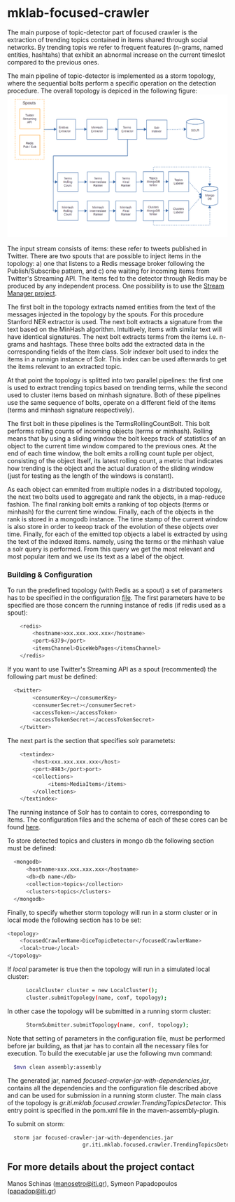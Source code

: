 mklab-focused-crawler
=====================

The main purpose of topic-detector part of focused crawler is the extraction of trending topics contained in items shared through social networks. By trending topis we refer to frequent features (n-grams, named entities, hashtahs) that exhibit an abnormal increase on the current timeslot compared to the previous ones.

The main pipeline of topic-detector is implemented as a storm topology, where the sequential bolts perform a specific operation on the detection procedure. The overall topology is depiced in the following figure:
![topics detector topology](../imgs/topic-detector.png)

The input stream consists of items: these refer to tweets published in Twitter. There are two spouts that are possible to inject items in the topology: a) one that listens to a Redis message broker following the Publish/Subscribe pattern, and c) one waiting for incoming items from Twitter's Streaming API.
The items fed to the detector through Redis may be produced by any independent process. One possibility is to use the [Stream Manager project](https://github.com/MKLab-ITI/mklab-stream-manager).


The first bolt in the topology extracts named entities from the text of the messages injected in the topology by the spouts. For this procedure Stanford NER extractor is used. The next bolt extracts a signature from the text based on the MinHash algorithm. Intuitively, items with similar text will have identical signatures. The next bolt extracts terms from the items i.e. n-grams and hashtags. These three bolts add the extracted data in the corresponding fields of the Item class. Solr indexer bolt used to index the items in a runnign instance of Solr. This index can be used afterwards to get the items relevant to an extracted topic.

At that point the topology is splitted into two parallel pipelines: the first one is used to extract trending topics based on trending terms, while the second used to cluster items based on minhash signature. Both of these pipelines use the same sequence of bolts, operate on a different field of the items (terms and minhash signature respectively).

The first bolt in these pipelines is the TermsRollingCountBolt. This bolt performs rolling counts of incoming objects (terms or minhash).  Rolling means that by using a sliding window the bolt keeps track of statistics of an object to the current time window compared to the previous ones. At the end of each time window, the bolt emits a rolling count tuple per object, consisting of the object itself, its latest rolling count, a metric that indicates how trending is the object and the actual duration of the sliding window (just for testing as the length of the windows is constant).

As each object can emmited from multiple nodes in a distributed topology, the next two bolts used to aggregate and rank the objects, in a map-reduce fashion. The final ranking bolt emits a ranking of top objects (terms or minhash) for the current time window. Finally, each of the objects in the rank is stored in a mongodb instance. The time stamp of the current window is also store in order to keeop track of the evolution of these objects over time. Finally, for each of the emitted top objects a label is extracted by using the text of the indexed items. namely, using the terms or the minhash value a solr query is performed. From this query we get the most relevant and most popular item and we use its text as a label of the object.


### Building & Configuration  

To run the predefined topology (with Redis as a spout) a set of parameters has to be specified in the configuration [file](https://github.com/MKLab-ITI/mklab-focused-crawler/blob/dice/src/main/resources/dice.topic-detector.xml). The first parameters have to be specified are those concern the running instance of redis (if redis used as a spout):

```sh
    <redis>
        <hostname>xxx.xxx.xxx.xxx</hostname>
        <port>6379</port>
        <itemsChannel>DiceWebPages</itemsChannel>
    </redis>
```

If you want to use Twitter's Streaming API as a spout (recommented) the following part must be defined:

```sh
  <twitter>
        <consumerKey></consumerKey>
        <consumerSecret></consumerSecret>
        <accessToken></accessToken>
        <accessTokenSecret></accessTokenSecret>
    </twitter>
```

The next part is the section that specifies solr parametets:

```sh
    <textindex>
        <host>xxx.xxx.xxx.xxx</host>
        <port>8983</port>port>
        <collections>
        	 <items>MediaItems</items>
        </collections>
    </textindex>
```

The running instance of Solr has to contain to cores, corresponding to items. The configuration files and the schema of each of these cores can be found [here](https://github.com/MKLab-ITI/mmdemo-dockerized/tree/master/solr-cores).


To store detected topics and clusters in mongo db the following section must be defined:
```sh
  <mongodb>
      <hostname>xxx.xxx.xxx.xxx</hostname>
      <db>db name</db>
      <collection>topics</collection>
      <clusters>topics</clusters>
  </mongodb>
```

Finally, to specify whether storm topology will run in a storm cluster or in local mode the following section has to be set:
```sh
<topology>
    <focusedCrawlerName>DiceTopicDetector</focusedCrawlerName>
    <local>true</local>
</topology>
```
If *local* parameter is true then the topology will run in a simulated local cluster:
```sh
      LocalCluster cluster = new LocalCluster();
      cluster.submitTopology(name, conf, topology);
```

In other case the topology will be submitted in a running storm cluster:
```sh
      StormSubmitter.submitTopology(name, conf, topology);
```

Note that setting of parameters in the configuration file, must be performed before jar building, as that jar has to contain all the necessary files for execution.
To build the executable jar use the following mvn command:

```sh
  $mvn clean assembly:assembly
```

The generated jar, named *focused-crawler-jar-with-dependencies.jar*, contains all the dependencies and the configuration file described above and can be used for submission in a running storm cluster. The main class of the topology is *gr.iti.mklab.focused.crawler.TrendingTopicsDetector*. This entry point is specified in the pom.xml file in the maven-assembly-plugin.

To submit on storm:
```sh
  storm jar focused-crawler-jar-with-dependencies.jar
                        gr.iti.mklab.focused.crawler.TrendingTopicsDetector
```


## For more details about the project contact

Manos Schinas (manosetro@iti.gr), Symeon Papadopoulos (papadop@iti.gr)
